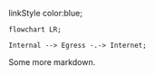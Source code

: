 linkStyle color:blue;
```mermaid
flowchart LR;

Internal --> Egress -.-> Internet;
```

Some more markdown.
